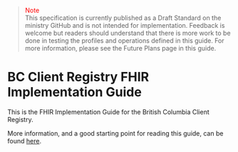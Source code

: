 ><span style="color:red">Note</span><br>This specification is currently published as a Draft Standard on the ministry GitHub and is not intended for implementation. Feedback is welcome but readers should understand that there is more work to be done in testing the profiles and operations defined in this guide. For more information, please see the Future Plans page in this guide.

# BC Client Registry FHIR Implementation Guide

This is the FHIR Implementation Guide for the British Columbia Client Registry.

More information, and a good starting point for reading this guide, can be found [here](overview.html).
